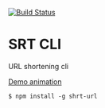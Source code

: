 [![Build Status](https://travis-ci.org/c0z0/shrt-cli.svg?branch=master)](https://travis-ci.org/c0z0/shrt-cli)

# SRT CLI

URL shortening cli

[Demo animation](media/demo.gif 'Demo animation')

```
$ npm install -g shrt-url

```
